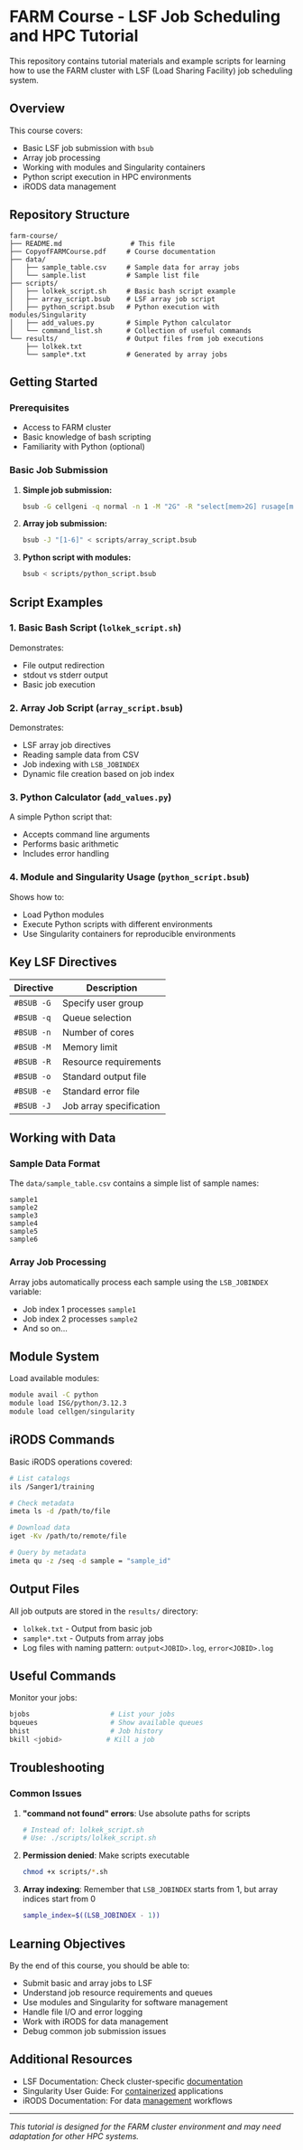 # FARM Course - LSF Job Scheduling and HPC Tutorial

This repository contains tutorial materials and example scripts for learning how to use the FARM cluster with LSF (Load Sharing Facility) job scheduling system.

## Overview

This course covers:
- Basic LSF job submission with `bsub`
- Array job processing
- Working with modules and Singularity containers
- Python script execution in HPC environments
- iRODS data management

## Repository Structure

```
farm-course/
├── README.md                 # This file
├── CopyofFARMCourse.pdf     # Course documentation
├── data/
│   ├── sample_table.csv     # Sample data for array jobs
│   └── sample.list          # Sample list file
├── scripts/
│   ├── lolkek_script.sh     # Basic bash script example
│   ├── array_script.bsub    # LSF array job script
│   ├── python_script.bsub   # Python execution with modules/Singularity
│   ├── add_values.py        # Simple Python calculator
│   └── command_list.sh      # Collection of useful commands
└── results/                 # Output files from job executions
    ├── lolkek.txt
    └── sample*.txt          # Generated by array jobs
```

## Getting Started

### Prerequisites
- Access to FARM cluster
- Basic knowledge of bash scripting
- Familiarity with Python (optional)

### Basic Job Submission

1. **Simple job submission:**
   ```bash
   bsub -G cellgeni -q normal -n 1 -M "2G" -R "select[mem>2G] rusage[mem=2G]" -o "output%J.log" -e "error%J.log" ./scripts/lolkek_script.sh
   ```

2. **Array job submission:**
   ```bash
   bsub -J "[1-6]" < scripts/array_script.bsub
   ```

3. **Python script with modules:**
   ```bash
   bsub < scripts/python_script.bsub
   ```

## Script Examples

### 1. Basic Bash Script (`lolkek_script.sh`)
Demonstrates:
- File output redirection
- stdout vs stderr output
- Basic job execution

### 2. Array Job Script (`array_script.bsub`)
Demonstrates:
- LSF array job directives
- Reading sample data from CSV
- Job indexing with `LSB_JOBINDEX`
- Dynamic file creation based on job index

### 3. Python Calculator (`add_values.py`)
A simple Python script that:
- Accepts command line arguments
- Performs basic arithmetic
- Includes error handling

### 4. Module and Singularity Usage (`python_script.bsub`)
Shows how to:
- Load Python modules
- Execute Python scripts with different environments
- Use Singularity containers for reproducible environments

## Key LSF Directives

| Directive | Description |
|-----------|-------------|
| `#BSUB -G` | Specify user group |
| `#BSUB -q` | Queue selection |
| `#BSUB -n` | Number of cores |
| `#BSUB -M` | Memory limit |
| `#BSUB -R` | Resource requirements |
| `#BSUB -o` | Standard output file |
| `#BSUB -e` | Standard error file |
| `#BSUB -J` | Job array specification |

## Working with Data

### Sample Data Format
The `data/sample_table.csv` contains a simple list of sample names:
```
sample1
sample2
sample3
sample4
sample5
sample6
```

### Array Job Processing
Array jobs automatically process each sample using the `LSB_JOBINDEX` variable:
- Job index 1 processes `sample1`
- Job index 2 processes `sample2`
- And so on...

## Module System

Load available modules:
```bash
module avail -C python
module load ISG/python/3.12.3
module load cellgen/singularity
```

## iRODS Commands

Basic iRODS operations covered:
```bash
# List catalogs
ils /Sanger1/training

# Check metadata
imeta ls -d /path/to/file

# Download data
iget -Kv /path/to/remote/file

# Query by metadata
imeta qu -z /seq -d sample = "sample_id"
```

## Output Files

All job outputs are stored in the `results/` directory:
- `lolkek.txt` - Output from basic job
- `sample*.txt` - Outputs from array jobs
- Log files with naming pattern: `output<JOBID>.log`, `error<JOBID>.log`

## Useful Commands

Monitor your jobs:
```bash
bjobs                    # List your jobs
bqueues                  # Show available queues
bhist                    # Job history
bkill <jobid>           # Kill a job
```

## Troubleshooting

### Common Issues

1. **"command not found" errors**: Use absolute paths for scripts
   ```bash
   # Instead of: lolkek_script.sh
   # Use: ./scripts/lolkek_script.sh
   ```

2. **Permission denied**: Make scripts executable
   ```bash
   chmod +x scripts/*.sh
   ```

3. **Array indexing**: Remember that `LSB_JOBINDEX` starts from 1, but array indices start from 0
   ```bash
   sample_index=$((LSB_JOBINDEX - 1))
   ```

## Learning Objectives

By the end of this course, you should be able to:
- Submit basic and array jobs to LSF
- Understand job resource requirements and queues
- Use modules and Singularity for software management
- Handle file I/O and error logging
- Work with iRODS for data management
- Debug common job submission issues

## Additional Resources

- LSF Documentation: Check cluster-specific [documentation](https://www.ibm.com/docs/en/spectrum-lsf/10.1.0?topic=bsub-options)
- Singularity User Guide: For [containerized](https://docs.sylabs.io/guides/3.5/user-guide/introduction.html) applications
- iRODS Documentation: For data [management](https://docs.irods.org) workflows

---

*This tutorial is designed for the FARM cluster environment and may need adaptation for other HPC systems.*